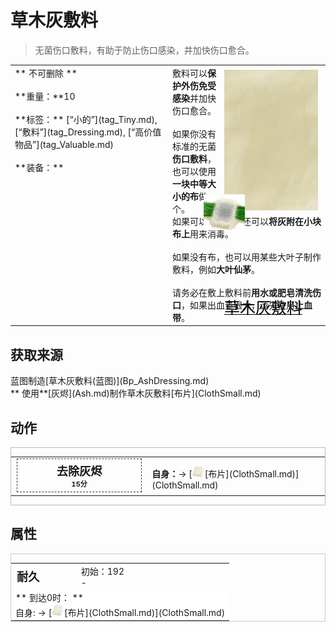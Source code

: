 # 草木灰敷料  
> 无菌伤口敷料，有助于防止伤口感染，并加快伤口愈合。<br>  
  
<table class="table table-bordered" data-toggle="table"  data-show-header="false"><thead style="display:none"><tr ><th  style="width:50%;text-align:left;vertical-align:top;"  >title</th><th  style="width:50%;text-align:left;vertical-align:top;"  ></th></tr></thead><tr ><td  style="width:50%;text-align:left;vertical-align:top;"  >** 不可删除 **<br><br>**重量：**10<br><br>**标签：**	[“小的”](tag_Tiny.md), [“敷料”](tag_Dressing.md), [“高价值物品”](tag_Valuable.md)<br><br>**装备：**</td><td  style="width:50%;text-align:left;vertical-align:top;"  ><div style="float:right; margin:5px"><div class="gamecard" style="width:150px; height:225px;"><a href="AshDressing.md" style="color:black"><img class="bg" decoding="async" src="../wiki/Sprite/BG_SandTop.png" href="a.md" style="max-width:150px;max-height:225px;"><img decoding="async" src="../wiki/Sprite/AshDressing.png" class="cardimage" style="transform: translate(-50%, -50%) scale(0.4398826979472141);"><span style="font-size: 25px;">草木灰敷料</span></a></div></div>敷料可以<b>保护外伤免受感染</b>并加快伤口愈合。<br><br>如果你没有标准的无菌<b>伤口敷料</b>，也可以使用<b>一块中等大小的布</b>做一个。<br>如果可以的话，你还可以<b>将灰附在小块布上</b>用来消毒。<br><br>如果没有布，也可以用某些大叶子制作敷料，例如<b>大叶仙茅</b>。<br><br>请务必在敷上敷料前<b>用水或肥皂清洗伤口</b>，如果出血量很大，请先使用<b>止血带</b>。</td></tr></tbody></table>  
  
## 获取来源  
<div style="display:inline-block"><div class="gamedatalist" style="text-align:left;min-width:200px;min-height:0px;"><div style="display:inline-block"><div style="display:inline-block;vertical-align:middle;">蓝图制造</div><div style="display:inline-block;vertical-align:middle;">[草木灰敷料(蓝图)](Bp_AshDressing.md)</div></div></div><div class="gamedatalist" style="text-align:left;min-width:200px;min-height:0px;"><div style="display:inline-block"><div style="display:inline-block;vertical-align:middle;">** 使用**[灰烬](Ash.md)制作草木灰敷料</div><div style="display:inline-block;vertical-align:middle;">[布片](ClothSmall.md)</div></div></div></div>  
  
## 动作  
<div  style="border:1px solid #BBB"><table><tr><td rowspan="2" style="width:200px;text-align:center;font-size:1.3em;font-weight:bold"><div style="padding:5px;border:1px dashed #333"><div>去除灰烬</div><div style="font-size:0.6em;"><font data-toggle="tooltip" data-placement="top" title="1TP">15分</font></div></div></td><td></td></tr><tr><td><b>自身：</b>→ [<div style="width:20px;display:inline-block;text-align:center"><img decoding="async" src="../wiki/Sprite/ClothSmall.png" href="a.md" style="max-width:20px;max-height:20px;"></div>[布片](ClothSmall.md)](ClothSmall.md)</td></tr></table></div>  
  
  
## 属性   
<div  style="border:1px solid #CCC;"><table style="margin-bottom:0px;"><tr><td style="width:30%;text-align:left; background-color:#FEFEFE;font-size:1.3em;font-weight:bold;">耐久</td><td style="font-size:1em;background-color:#FEFEFE">初始：192<br>-</td></tr><tr style="background-color:#FFFFFF"><td colspan=2>** 到达0时： **<br>自身: → [<div style="width:20px;display:inline-block;text-align:center"><img decoding="async" src="../wiki/Sprite/ClothSmall.png" href="a.md" style="max-width:20px;max-height:20px;"></div>[布片](ClothSmall.md)](ClothSmall.md)</td></tr></table></div>  


<script>document.title="草木灰敷料 - 卡牌生存百科 Card Survival Wiki";</script>